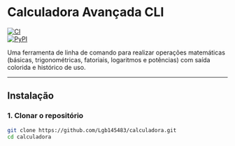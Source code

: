 # Calculadora Avançada CLI

[![CI](https://github.com/Lgb145483/calculadora/actions/workflows/ci.yml/badge.svg)](https://github.com/Lgb145483/calculadora/actions/workflows/ci.yml)  
[![PyPI](https://img.shields.io/pypi/v/calculadora-avancada.svg)](https://pypi.org/project/calculadora-avancada)

Uma ferramenta de linha de comando para realizar operações matemáticas (básicas, trigonométricas, fatoriais, logaritmos e potências) com saída colorida e histórico de uso.

---

## Instalação

### 1. Clonar o repositório
```bash
git clone https://github.com/Lgb145483/calculadora.git
cd calculadora